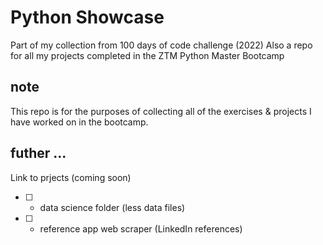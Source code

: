 # Python Showcase

Part of my collection from 100 days of code challenge (2022)
Also a repo for all my projects completed in the ZTM Python Master Bootcamp


## note

This repo is for the purposes of collecting all of the exercises & projects I have worked on in the bootcamp.


## futher ...

Link to prjects (coming soon)

- [ ] - data science folder (less data files)
- [ ] - reference app web scraper (LinkedIn references)


